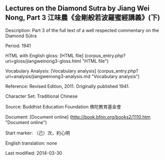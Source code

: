## Lectures on the Diamond Sutra by Jiang Wei Nong, Part 3 江味農《金剛般若波羅蜜經講義》(下)

Description: Part 3 of the full text of a well respected commentary on the Diamond Sūtra

Period: 1941

HTML with English gloss: [HTML file] (corpus_entry.php?uri=gloss/jiangweinong3-gloss.html "HTML file")

Vocabulary Analysis: [Vocabulary analysis] (corpus_entry.php?uri=analysis/jiangweinong3-analysis.md "Vocabulary analysis")

Reference: Revised Edition, 2011. Originally published 1941.

Character Set: Traditional Chinese

Source: Buddhist Education Foundation 佛陀教育基金會

Document: [Document online] (http://book.bfnn.org/books2/1110.htm "Document online")

Start marker: （己）次，約心明

English translation: none

Last modified: 2014-03-30

